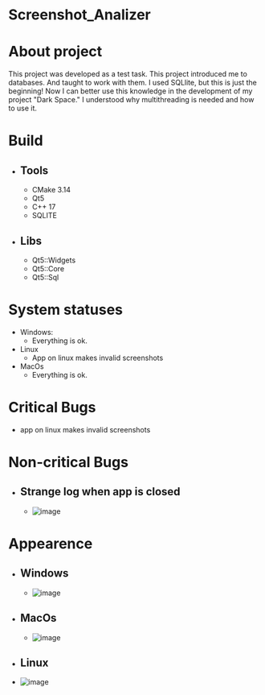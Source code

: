 # Screenshot_Analizer

# About project

This project was developed as a test task.
This project introduced me to databases. And taught to work with them. I used SQLlite, but this is just the beginning! Now I can better use this knowledge in the development of my project "Dark Space."
I understood why multithreading is needed and how to use it.

# Build

  - ## Tools
    - CMake 3.14
    - Qt5
    - C++ 17
    - SQLITE

  - ## Libs
    - Qt5::Widgets
    - Qt5::Core
    - Qt5::Sql


# System statuses
  - Windows:
    - Everything is ok.
  - Linux
    - App on linux makes invalid screenshots
  - MacOs
    - Everything is ok.

# Critical Bugs
  - app on linux makes invalid screenshots
  
# Non-critical Bugs
  - ## Strange log when app is closed
    - ![image](https://github.com/0leksandrBondar/Screenshot_Analizer/assets/104301715/3d1a7677-92f2-47c9-a40b-62f0329dd79e)


# Appearence
- ## Windows
  - ![image](https://github.com/0leksandrBondar/Screenshot_Analizer/assets/104301715/875d8b88-a442-4e85-8365-3a033c1ae05d)

- ## MacOs
  - ![image](https://github.com/0leksandrBondar/Screenshot_Analizer/assets/104301715/65695357-b52e-4040-babd-fb11956dddac)
 
 - ## Linux
  - ![image](https://github.com/0leksandrBondar/Screenshot_Analizer/assets/104301715/3b4484f0-269d-4623-9c75-a4aa57667875)


 
